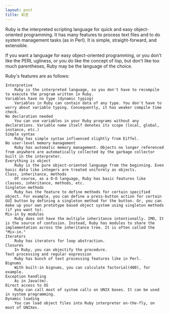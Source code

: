 ```yaml
---
layout: post
title: 前言
---
```


 Ruby is the interpreted scripting language for quick and easy object-oriented programming. It has many features to process text files and to do system management tasks (as in Perl). It is simple, straight-forward, and extensible.

If you want a language for easy object-oriented programming, or you don't like the PERL ugliness, or you do like the concept of lisp, but don't like too much parentheses, Ruby may be the language of the choice.

Ruby's features are as follows:

    Interpretive
        Ruby is the interpreted language, so you don't have to recompile to execute the program written in Ruby. 
    Variables have no type (dynamic typing)
        Variables in Ruby can contain data of any type. You don't have to worry about variable typing. Consequently, it has weaker compile time check. 
    No declaration needed
        You can use variables in your Ruby programs without any declarations. Variable name itself denotes its scope (local, global, instance, etc.) 
    Simple syntax
        Ruby has simple syntax influenced slightly from Eiffel. 
    No user-level memory management
        Ruby has automatic memory management. Objects no longer referenced from anywhere are automatically collected by the garbage collector built in the interpreter. 
    Everything is object
        Ruby is the pure object-oriented language from the beginning. Even basic data like integers are treated uniformly as objects. 
    Class, inheritance, methods
        Of course, as a O-O language, Ruby has basic features like classes, inheritance, methods, etc. 
    Singleton methods
        Ruby has the feature to define methods for certain specified object. For example, you can define a press-button action for certain GUI button by defining a singleton method for the button. Or, you can make up your own prototype based object system using singleton methods (if you want to). 
    Mix-in by modules
        Ruby does not have the multiple inheritance intentionally. IMO, It is the source of confusion. Instead, Ruby has modules to share the implementation across the inheritance tree. It is often called the "Mix-in." 
    Iterators
        Ruby has iterators for loop abstraction. 
    Closures
        In Ruby, you can objectify the procedure. 
    Text processing and regular expression
        Ruby has bunch of text processing features like in Perl. 
    Bignums
        With built-in bignums, you can calculate factorial(400), for example. 
    Exception handling
        As in Java(tm). 
    Direct access to OS
        Ruby can call most of system calls on UNIX boxes. It can be used in system programming. 
    Dynamic loading
        You can load object files into Ruby interpreter on-the-fly, on most of UNIXes. 


